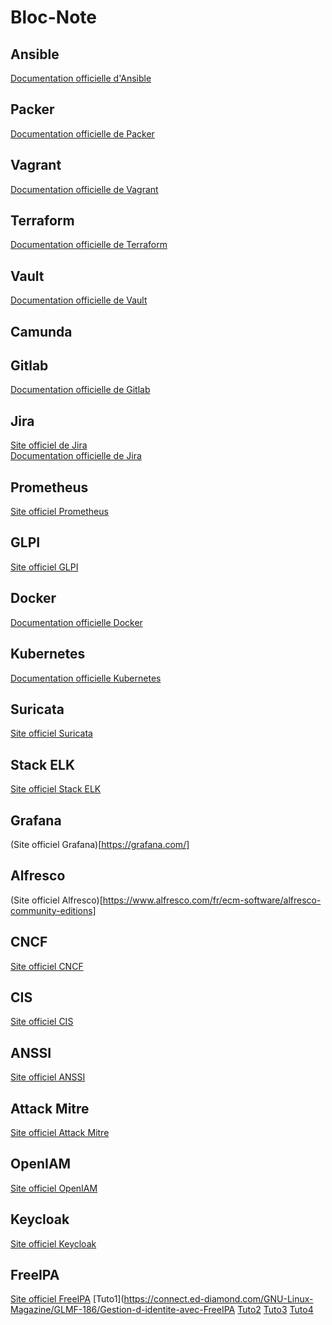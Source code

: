 # Bloc-Note

## Ansible

[Documentation officielle d'Ansible](https://docs.ansible.com/ansible_community.html)

## Packer

[Documentation officielle de Packer](https://www.packer.io/)

## Vagrant

[Documentation officielle de Vagrant](https://www.vagrantup.com/)

## Terraform

[Documentation officielle de Terraform](https://www.terraform.io/)

## Vault

[Documentation officielle de Vault](https://www.vaultproject.io/)

## Camunda

## Gitlab

[Documentation officielle de Gitlab](https://docs.gitlab.com/)

## Jira

[Site officiel de Jira](https://www.atlassian.com/fr/software/jira)<br/>
[Documentation officielle de Jira](https://www.atlassian.com/fr/software/jira/guides)

## Prometheus

[Site officiel Prometheus](https://prometheus.io/)

## GLPI

[Site officiel GLPI](https://glpi-project.org/fr/)

## Docker

[Documentation officielle Docker](https://docs.docker.com/)

## Kubernetes

[Documentation officielle Kubernetes](https://kubernetes.io/fr/docs/home/)

## Suricata

[Site officiel Suricata](https://suricata-ids.org/)

## Stack ELK

[Site officiel Stack ELK](https://www.elastic.co/fr/elastic-stack)

## Grafana

(Site officiel Grafana)[https://grafana.com/]

## Alfresco

(Site officiel Alfresco)[https://www.alfresco.com/fr/ecm-software/alfresco-community-editions]

## CNCF

[Site officiel CNCF](https://www.cncf.io/)

## CIS

[Site officiel CIS](https://workbench.cisecurity.org/)

## ANSSI

[Site officiel ANSSI](https://www.ssi.gouv.fr/)

## Attack Mitre

[Site officiel Attack Mitre](https://attack.mitre.org/)

## OpenIAM

[Site officiel OpenIAM](https://www.openiam.com/)

## Keycloak

[Site officiel Keycloak](https://www.keycloak.org/)

## FreeIPA

[Site officiel FreeIPA](https://www.freeipa.org/page/Main_Page)
[Tuto1](https://connect.ed-diamond.com/GNU-Linux-Magazine/GLMF-186/Gestion-d-identite-avec-FreeIPA
[Tuto2](https://www.worteks.com/2018/03/29/freeipa-part1/)
[Tuto3](https://computingforgeeks.com/join-ubuntu-debian-to-active-directory-ad-domain/)
[Tuto4](https://www.redhat.com/sysadmin/linux-active-directory)
